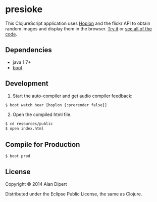 # presioke

This ClojureScript application uses [Hoplon](http://hoplon.io) and the flickr API to
obtain random images and display them in the browser.  [Try it](http://alandipert.github.io/presioke/) or [see all of the code](https://github.com/tailrecursion/presioke/blob/master/src/index.cljs.hl).

## Dependencies

- java 1.7+
- [boot][1]

## Development

1. Start the auto-compiler and get audio compiler feedback:

```bash
$ boot watch hear [hoplon {:prerender false}]
```

2. Open the compiled html file.

```bash
$ cd resources/public
$ open index.html
```

## Compile for Production

```bash
$ boot prod
```

[1]: https://github.com/tailrecursion/boot

## License

Copyright © 2014 Alan Dipert

Distributed under the Eclipse Public License, the same as Clojure.
